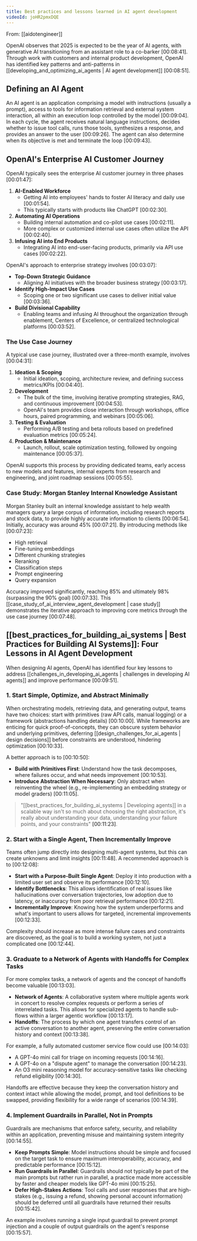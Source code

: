 ```yaml
---
title: Best practices and lessons learned in AI agent development
videoId: joHR2pmxDQE
---
```


From: [[aidotengineer]] <br/> 

OpenAI observes that 2025 is expected to be the year of AI agents, with generative AI transitioning from an assistant role to a co-barker [00:08:41]. Through work with customers and internal product development, OpenAI has identified key patterns and anti-patterns in [[developing_and_optimizing_ai_agents | AI agent development]] [00:08:51].

## Defining an AI Agent
An AI agent is an application comprising a model with instructions (usually a prompt), access to tools for information retrieval and external system interaction, all within an execution loop controlled by the model [00:09:04]. In each cycle, the agent receives natural language instructions, decides whether to issue tool calls, runs those tools, synthesizes a response, and provides an answer to the user [00:09:26]. The agent can also determine when its objective is met and terminate the loop [00:09:43].

## OpenAI's Enterprise AI Customer Journey
OpenAI typically sees the enterprise AI customer journey in three phases [00:01:47]:
1.  **AI-Enabled Workforce**
    *   Getting AI into employees' hands to foster AI literacy and daily use [00:01:54].
    *   This typically starts with products like ChatGPT [00:02:30].
2.  **Automating AI Operations**
    *   Building internal automation and co-pilot use cases [00:02:11].
    *   More complex or customized internal use cases often utilize the API [00:02:40].
3.  **Infusing AI into End Products**
    *   Integrating AI into end-user-facing products, primarily via API use cases [00:02:22].

OpenAI's approach to enterprise strategy involves [00:03:07]:
*   **Top-Down Strategic Guidance**
    *   Aligning AI initiatives with the broader business strategy [00:03:17].
*   **Identify High-Impact Use Cases**
    *   Scoping one or two significant use cases to deliver initial value [00:03:36].
*   **Build Divisional Capability**
    *   Enabling teams and infusing AI throughout the organization through enablement, Centers of Excellence, or centralized technological platforms [00:03:52].

### The Use Case Journey
A typical use case journey, illustrated over a three-month example, involves [00:04:31]:
1.  **Ideation & Scoping**
    *   Initial ideation, scoping, architecture review, and defining success metrics/KPIs [00:04:40].
2.  **Development**
    *   The bulk of the time, involving iterative prompting strategies, RAG, and continuous improvement [00:04:53].
    *   OpenAI's team provides close interaction through workshops, office hours, paired programming, and webinars [00:05:06].
3.  **Testing & Evaluation**
    *   Performing A/B testing and beta rollouts based on predefined evaluation metrics [00:05:24].
4.  **Production & Maintenance**
    *   Launch, rollout, scale optimization testing, followed by ongoing maintenance [00:05:37].

OpenAI supports this process by providing dedicated teams, early access to new models and features, internal experts from research and engineering, and joint roadmap sessions [00:05:55].

### Case Study: Morgan Stanley Internal Knowledge Assistant
Morgan Stanley built an internal knowledge assistant to help wealth managers query a large corpus of information, including research reports and stock data, to provide highly accurate information to clients [00:06:54]. Initially, accuracy was around 45% [00:07:21]. By introducing methods like [00:07:23]:
*   High retrieval
*   Fine-tuning embeddings
*   Different chunking strategies
*   Reranking
*   Classification steps
*   Prompt engineering
*   Query expansion

Accuracy improved significantly, reaching 85% and ultimately 98% (surpassing the 90% goal) [00:07:33]. This [[case_study_of_ai_interview_agent_development | case study]] demonstrates the iterative approach to improving core metrics through the use case journey [00:07:48].

## [[best_practices_for_building_ai_systems | Best Practices for Building AI Systems]]: Four Lessons in AI Agent Development
When designing AI agents, OpenAI has identified four key lessons to address [[challenges_in_developing_ai_agents | challenges in developing AI agents]] and improve performance [00:09:51].

### 1. Start Simple, Optimize, and Abstract Minimally
When orchestrating models, retrieving data, and generating output, teams have two choices: start with primitives (raw API calls, manual logging) or a framework (abstractions handling details) [00:10:00]. While frameworks are enticing for quick proof-of-concepts, they can obscure system behavior and underlying primitives, deferring [[design_challenges_for_ai_agents | design decisions]] before constraints are understood, hindering optimization [00:10:33].

A better approach is to [00:10:50]:
*   **Build with Primitives First**: Understand how the task decomposes, where failures occur, and what needs improvement [00:10:53].
*   **Introduce Abstraction When Necessary**: Only abstract when reinventing the wheel (e.g., re-implementing an embedding strategy or model graders) [00:11:05].

> "[[best_practices_for_building_ai_systems | Developing agents]] in a scalable way isn't so much about choosing the right abstraction, it's really about understanding your data, understanding your failure points, and your constraints" <a class="yt-timestamp" data-t="00:11:23">[00:11:23]</a>.

### 2. Start with a Single Agent, Then Incrementally Improve
Teams often jump directly into designing multi-agent systems, but this can create unknowns and limit insights [00:11:48]. A recommended approach is to [00:12:08]:
*   **Start with a Purpose-Built Single Agent**: Deploy it into production with a limited user set and observe its performance [00:12:10].
*   **Identify Bottlenecks**: This allows identification of real issues like hallucinations over conversation trajectories, low adoption due to latency, or inaccuracy from poor retrieval performance [00:12:21].
*   **Incrementally Improve**: Knowing how the system underperforms and what's important to users allows for targeted, incremental improvements [00:12:33].

Complexity should increase as more intense failure cases and constraints are discovered, as the goal is to build a working system, not just a complicated one [00:12:44].

### 3. Graduate to a Network of Agents with Handoffs for Complex Tasks
For more complex tasks, a network of agents and the concept of handoffs become valuable [00:13:03].
*   **Network of Agents**: A collaborative system where multiple agents work in concert to resolve complex requests or perform a series of interrelated tasks. This allows for specialized agents to handle sub-flows within a larger agentic workflow [00:13:17].
*   **Handoffs**: The process by which one agent transfers control of an active conversation to another agent, preserving the entire conversation history and context [00:13:38].

For example, a fully automated customer service flow could use [00:14:03]:
*   A GPT-4o mini call for triage on incoming requests [00:14:16].
*   A GPT-4o on a "dispute agent" to manage the conversation [00:14:23].
*   An O3 mini reasoning model for accuracy-sensitive tasks like checking refund eligibility [00:14:30].

Handoffs are effective because they keep the conversation history and context intact while allowing the model, prompt, and tool definitions to be swapped, providing flexibility for a wide range of scenarios [00:14:39].

### 4. Implement Guardrails in Parallel, Not in Prompts
Guardrails are mechanisms that enforce safety, security, and reliability within an application, preventing misuse and maintaining system integrity [00:14:55].
*   **Keep Prompts Simple**: Model instructions should be simple and focused on the target task to ensure maximum interoperability, accuracy, and predictable performance [00:15:12].
*   **Run Guardrails in Parallel**: Guardrails should not typically be part of the main prompts but rather run in parallel, a practice made more accessible by faster and cheaper models like GPT-4o mini [00:15:25].
*   **Defer High-Stakes Actions**: Tool calls and user responses that are high-stakes (e.g., issuing a refund, showing personal account information) should be deferred until all guardrails have returned their results [00:15:42].

An example involves running a single input guardrail to prevent prompt injection and a couple of output guardrails on the agent's response [00:15:57].